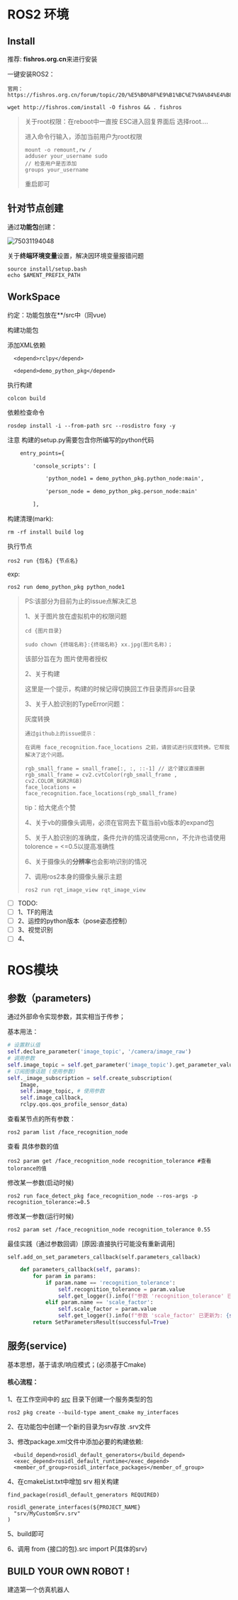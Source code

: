 # ROS2 环境

## Install

推荐: **fishros.org.cn**来进行安装

一键安装ROS2：

```
官网：https://fishros.org.cn/forum/topic/20/%E5%B0%8F%E9%B1%BC%E7%9A%84%E4%B8%80%E9%94%AE%E5%AE%89%E8%A3%85%E7%B3%BB%E5%88%97
```



```
wget http://fishros.com/install -O fishros && . fishros
```



> 关于root权限：在reboot中一直按	ESC进入回复界面后 选择root.... 
>
> 进入命令行输入，添加当前用户为root权限
>
> ```
> mount -o remount,rw /
> adduser your_username sudo
> // 检查用户是否添加
> groups your_username
> ```
>
> 重启即可

## 针对节点创建

通过**功能包**创建：

![75031194048](C:\Users\Admin\Desktop\ros2_pic\1750311940482.png)

关于**终端环境变量**设置，解决因环境变量报错问题

```
source install/setup.bash
echo $AMENT_PREFIX_PATH
```



## WorkSpace

约定：功能包放在**/src中（同vue)

构建功能包

添加XML依赖

```
  <depend>rclpy</depend>

  <depend>demo_python_pkg</depend>
```

执行构建

```
colcon build
```

依赖检查命令

```
rosdep install -i --from-path src --rosdistro foxy -y
```

注意 构建的setup.py需要包含你所编写的python代码

```xml
    entry_points={

        'console_scripts': [

            'python_node1 = demo_python_pkg.python_node:main',

            'person_node = demo_python_pkg.person_node:main'

        ],
```

构建清理(mark):

```shell
rm -rf install build log
```

执行节点

```
ros2 run {包名} {节点名}
```

exp:

```
ros2 run demo_python_pkg python_node1
```

> PS:该部分为目前为止的issue点解决汇总
>
> 1、关于图片放在虚拟机中的权限问题
>
> ```gas
> cd {图片目录}
>
> sudo chown {终端名称}:{终端名称} xx.jpg(图片名称)；
> ```
>
> 该部分旨在为 图片使用者授权
>
> 2、关于构建
>
> 这里是一个提示，构建的时候记得切换回工作目录而非src目录
>
> 3、关于人脸识别的TypeError问题：
>
> 灰度转换
>
> ```
> 通过github上的issue提示：
>
> 在调用 face_recognition.face_locations 之前，请尝试进行灰度转换。它帮我解决了这个问题。
>
> rgb_small_frame = small_frame[:, :, ::-1] // 这个建议直接删
> rgb_small_frame = cv2.cvtColor(rgb_small_frame , cv2.COLOR_BGR2RGB)
> face_locations = face_recognition.face_locations(rgb_small_frame)
> ```
>
> tip：给大佬点个赞
>
> 4、关于vb的摄像头调用，必须在官网去下载当前vb版本的expand包
>
> 5、关于人脸识别的准确度，条件允许的情况请使用cnn，不允许也请使用tolorence = <=0.5以提高准确性
>
> 6、关于摄像头的**分辨率**也会影响识别的情况
>
> 7、调用ros2本身的摄像头展示主题
>
> ```
> ros2 run rqt_image_view rqt_image_view
> ```

- [ ] TODO:
- [ ] 1、TF的用法
- [ ] 2、运控的python版本（pose姿态控制）
- [ ] 3、视觉识别
- [ ] 4、

# ROS模块

## 参数（parameters)

通过外部命令实现参数，其实相当于传参；

基本用法：

```python
# 设置默认值
self.declare_parameter('image_topic', '/camera/image_raw') 
# 调用参数
self.image_topic = self.get_parameter('image_topic').get_parameter_value().string_value
# 订阅图像话题 (使用参数)
self._image_subscription = self.create_subscription(
    Image,
    self.image_topic, # 使用参数
    self.image_callback,
    rclpy.qos.qos_profile_sensor_data)
```

查看某节点的所有参数：

```ros
ros2 param list /face_recognition_node
```

查看 具体参数的值

```
ros2 param get /face_recognition_node recognition_tolerance #查看tolorance的值
```

修改某一参数(启动时候)

```
ros2 run face_detect_pkg face_recognition_node --ros-args -p recognition_tolerance:=0.5
```

修改某一参数(运行时候)

```
ros2 param set /face_recognition_node recognition_tolerance 0.55
```

最佳实践（通过参数回调）[原因:直接执行可能没有重新调用]

```
self.add_on_set_parameters_callback(self.parameters_callback)
```

```python
	def parameters_callback(self, params):
		for param in params:
            if param.name == 'recognition_tolerance':
                self.recognition_tolerance = param.value
                self.get_logger().info(f"参数 'recognition_tolerance' 已更新为: {self.recognition_tolerance}")
            elif param.name == 'scale_factor':
                self.scale_factor = param.value
                self.get_logger().info(f"参数 'scale_factor' 已更新为: {self.scale_factor}")
        return SetParametersResult(successful=True)
```

## 服务(service)

基本思想，基于请求/响应模式；(必须基于Cmake)

#### 核心流程：

1、在工作空间中的 *<u>src</u>* 目录下创建一个服务类型的包

```
ros2 pkg create --build-type ament_cmake my_interfaces
```

2、在功能包中创建一个新的目录为srv存放 .srv文件

3、修改package.xml文件中添加必要的构建依赖:

```
  <build_depend>rosidl_default_generators</build_depend>
  <exec_depend>rosidl_default_runtime</exec_depend>
  <member_of_group>rosidl_interface_packages</member_of_group>
```

4、在cmakeList.txt中增加 srv 相关构建

```
find_package(rosidl_default_generators REQUIRED)

rosidl_generate_interfaces(${PROJECT_NAME}
  "srv/MyCustomSrv.srv"
)
```

5、build即可

6、调用 from {接口的包}.src import P{具体的srv}

## BUILD YOUR OWN ROBOT !

建造第一个仿真机器人